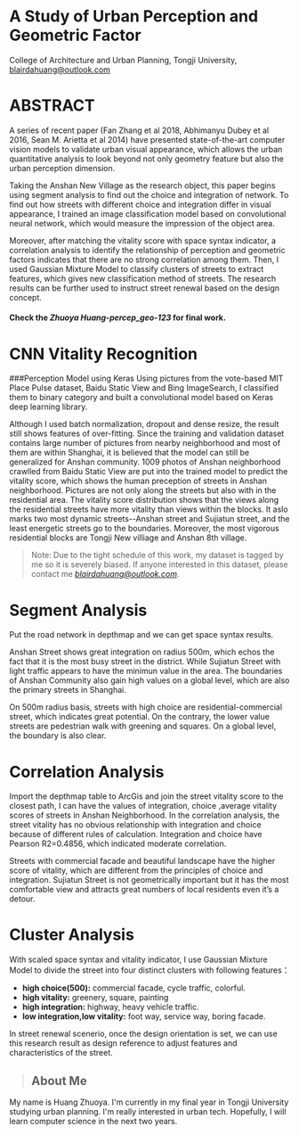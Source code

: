 # A Study of Urban Perception and Geometric Factor
College of Architecture and Urban Planning, Tongji University, blairdahuang@outlook.com
# ABSTRACT 
A series of recent paper (Fan Zhang et al 2018, Abhimanyu Dubey et al 2016,  Sean M. Arietta et al 2014) have presented state-of-the-art computer vision models to validate urban visual appearance, which allows the urban quantitative analysis to look beyond not only geometry feature but also the urban perception dimension. 

Taking the Anshan New Village as the research object, this paper begins using segment analysis to find out the choice and integration of network. To find out how streets with different choice and integration differ in visual appearance, I trained an image classification model based on convolutional neural network, which would measure the impression of the object area. 

Moreover, after matching the vitality score with space syntax indicator, a correlation analysis to identify the relationship of perception and geometric factors indicates that there are no strong correlation among them. Then, I used Gaussian Mixture Model to classify clusters of streets to extract features, which gives new classification method of streets. The research results can be further used to instruct street renewal based on the design concept.

#### Check the *Zhuoya Huang-percep_geo-123* for final work. 
# CNN Vitality Recognition 
###Perception Model using Keras
Using pictures from the vote-based MIT Place Pulse dataset, Baidu Static View and Bing ImageSearch, I classified them to binary category and built a convolutional model based on Keras deep learning library.

Although I used batch normalization, dropout and dense resize, the result still shows features of over-fitting. Since the training and validation dataset contains large number of pictures from nearby neighborhood and most of them are within Shanghai, it is believed that the model can still be generalized for Anshan community.
1009 photos of Anshan neighborhood crawlled from Baidu Static View are put into the trained model to predict the vitality score, which shows the human preception of streets in Anshan neighborhood. Pictures are not only along the streets but also with in the residential area. The vitality score distribution shows that the views along the residential streets have more vitality than views within the blocks. It aslo marks two most dynamic streets--Anshan street and Sujiatun street, and the least energetic streets go to the boundaries. Moreover, the most vigorous residential blocks are Tongji New villiage and Anshan 8th village. 
> Note: Due to the tight schedule of this work, my dataset is tagged by me so it is severely biased. If anyone interested in this dataset, please contact me *blairdahuang@outlook.com*.

# Segment Analysis
Put the road network in depthmap and we can get space syntax results.

Anshan Street shows great integration on radius 500m, which echos the fact that it is the most busy street in the district. While Sujiatun Street with light traffic appears to have the minimun value in the area. The boundaries of Anshan Community also gain high values on a global level, which are also the primary streets in Shanghai.

On 500m radius basis, streets with high choice are  residential-commercial street, which indicates great potential. On the contrary, the lower value streets are pedestrian walk with greening and squares. On a global level, the boundary is also clear.

# Correlation Analysis
Import the depthmap table to ArcGis and join the street vitality score to the closest path, I can have the values of integration, choice ,average vitality scores of streets in Anshan Neighborhood.
In the correlation analysis, the street vitality has no obvious relationship with integration and choice because of different rules of calculation. Integration and choice have Pearson R2=0.4856, which indicated moderate correlation.

Streets with commercial facade and beautiful landscape have the higher score of vitality, which are different from the principles of choice and integration. Sujiatun Street is not geometrically important but it has the most comfortable view and attracts great numbers of local residents even it’s a detour.

# Cluster Analysis

With scaled space syntax and vitality indicator, I use Gaussian Mixture Model to divide the street into four distinct clusters with following features：
+ **high choice(500):** 
commercial facade, cycle traffic, colorful.
+ **high vitality:** 
greenery, square, painting
+ **high integration:**
highway, heavy vehicle traffic.
+ **low integration,low vitality:** 
foot way, service way, boring facade.

In street renewal scenerio, once the design orientation is set, we can use this research result as design reference to adjust features and characteristics of the street.

> ## About Me
My name is Huang Zhuoya. I'm currently in my final year in Tongji University studying urban planning. I'm really interested in urban tech. Hopefully, I will learn computer science in the next two years.
